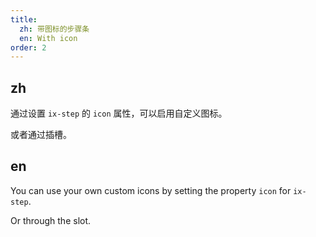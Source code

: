 ```yaml
---
title:
  zh: 带图标的步骤条
  en: With icon
order: 2
---
```


## zh

通过设置 `ix-step` 的 `icon` 属性，可以启用自定义图标。

或者通过插槽。

## en

You can use your own custom icons by setting the property `icon` for `ix-step`.

Or through the slot.
